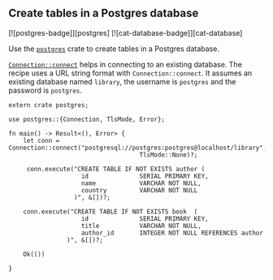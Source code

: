 ## Create tables in a Postgres database

[![postgres-badge]][postgres] [![cat-database-badge]][cat-database]

Use the [`postgres`] crate to create tables in a Postgres database.

[`Connection::connect`] helps in connecting to an existing database. The recipe uses a URL string format with `Connection::connect`. It assumes an existing database named `library`, the username is `postgres` and the password is `postgres`.

```rust,no_run
extern crate postgres;

use postgres::{Connection, TlsMode, Error};

fn main() -> Result<(), Error> {
    let conn = Connection::connect("postgresql://postgres:postgres@localhost/library",
                                    TlsMode::None)?;

     conn.execute("CREATE TABLE IF NOT EXISTS author (
                    id              SERIAL PRIMARY KEY,
                    name            VARCHAR NOT NULL,
                    country         VARCHAR NOT NULL
                  )", &[])?;

    conn.execute("CREATE TABLE IF NOT EXISTS book  (
                    id              SERIAL PRIMARY KEY,
                    title           VARCHAR NOT NULL,
                    author_id       INTEGER NOT NULL REFERENCES author
                )", &[])?;

    Ok(())

}
```

[`postgres`]: https://docs.rs/postgres/0.15.2/postgres/
[`connection::connect`]: https://docs.rs/postgres/0.15.2/postgres/struct.Connection.html#method.connect
